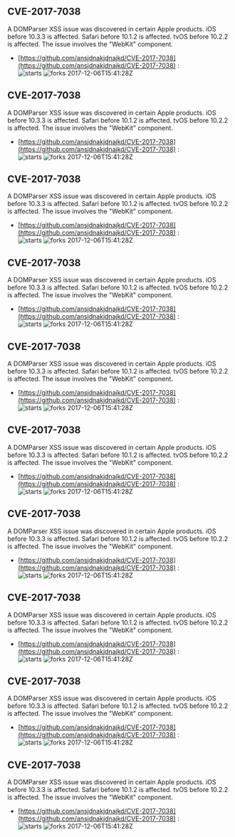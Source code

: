 ## CVE-2017-7038
 A DOMParser XSS issue was discovered in certain Apple products. iOS before 10.3.3 is affected. Safari before 10.1.2 is affected. tvOS before 10.2.2 is affected. The issue involves the "WebKit" component.

- [https://github.com/ansjdnakjdnajkd/CVE-2017-7038](https://github.com/ansjdnakjdnajkd/CVE-2017-7038) :  
![starts](https://img.shields.io/github/stars/ansjdnakjdnajkd/CVE-2017-7038.svg) 
![forks](https://img.shields.io/github/forks/ansjdnakjdnajkd/CVE-2017-7038.svg) 
2017-12-06T15:41:28Z

## CVE-2017-7038
 A DOMParser XSS issue was discovered in certain Apple products. iOS before 10.3.3 is affected. Safari before 10.1.2 is affected. tvOS before 10.2.2 is affected. The issue involves the "WebKit" component.

- [https://github.com/ansjdnakjdnajkd/CVE-2017-7038](https://github.com/ansjdnakjdnajkd/CVE-2017-7038) :  
![starts](https://img.shields.io/github/stars/ansjdnakjdnajkd/CVE-2017-7038.svg) 
![forks](https://img.shields.io/github/forks/ansjdnakjdnajkd/CVE-2017-7038.svg) 
2017-12-06T15:41:28Z

## CVE-2017-7038
 A DOMParser XSS issue was discovered in certain Apple products. iOS before 10.3.3 is affected. Safari before 10.1.2 is affected. tvOS before 10.2.2 is affected. The issue involves the "WebKit" component.

- [https://github.com/ansjdnakjdnajkd/CVE-2017-7038](https://github.com/ansjdnakjdnajkd/CVE-2017-7038) :  
![starts](https://img.shields.io/github/stars/ansjdnakjdnajkd/CVE-2017-7038.svg) 
![forks](https://img.shields.io/github/forks/ansjdnakjdnajkd/CVE-2017-7038.svg) 
2017-12-06T15:41:28Z

## CVE-2017-7038
 A DOMParser XSS issue was discovered in certain Apple products. iOS before 10.3.3 is affected. Safari before 10.1.2 is affected. tvOS before 10.2.2 is affected. The issue involves the "WebKit" component.

- [https://github.com/ansjdnakjdnajkd/CVE-2017-7038](https://github.com/ansjdnakjdnajkd/CVE-2017-7038) :  
![starts](https://img.shields.io/github/stars/ansjdnakjdnajkd/CVE-2017-7038.svg) 
![forks](https://img.shields.io/github/forks/ansjdnakjdnajkd/CVE-2017-7038.svg) 
2017-12-06T15:41:28Z

## CVE-2017-7038
 A DOMParser XSS issue was discovered in certain Apple products. iOS before 10.3.3 is affected. Safari before 10.1.2 is affected. tvOS before 10.2.2 is affected. The issue involves the "WebKit" component.

- [https://github.com/ansjdnakjdnajkd/CVE-2017-7038](https://github.com/ansjdnakjdnajkd/CVE-2017-7038) :  
![starts](https://img.shields.io/github/stars/ansjdnakjdnajkd/CVE-2017-7038.svg) 
![forks](https://img.shields.io/github/forks/ansjdnakjdnajkd/CVE-2017-7038.svg) 
2017-12-06T15:41:28Z

## CVE-2017-7038
 A DOMParser XSS issue was discovered in certain Apple products. iOS before 10.3.3 is affected. Safari before 10.1.2 is affected. tvOS before 10.2.2 is affected. The issue involves the "WebKit" component.

- [https://github.com/ansjdnakjdnajkd/CVE-2017-7038](https://github.com/ansjdnakjdnajkd/CVE-2017-7038) :  
![starts](https://img.shields.io/github/stars/ansjdnakjdnajkd/CVE-2017-7038.svg) 
![forks](https://img.shields.io/github/forks/ansjdnakjdnajkd/CVE-2017-7038.svg) 
2017-12-06T15:41:28Z

## CVE-2017-7038
 A DOMParser XSS issue was discovered in certain Apple products. iOS before 10.3.3 is affected. Safari before 10.1.2 is affected. tvOS before 10.2.2 is affected. The issue involves the "WebKit" component.

- [https://github.com/ansjdnakjdnajkd/CVE-2017-7038](https://github.com/ansjdnakjdnajkd/CVE-2017-7038) :  
![starts](https://img.shields.io/github/stars/ansjdnakjdnajkd/CVE-2017-7038.svg) 
![forks](https://img.shields.io/github/forks/ansjdnakjdnajkd/CVE-2017-7038.svg) 
2017-12-06T15:41:28Z

## CVE-2017-7038
 A DOMParser XSS issue was discovered in certain Apple products. iOS before 10.3.3 is affected. Safari before 10.1.2 is affected. tvOS before 10.2.2 is affected. The issue involves the "WebKit" component.

- [https://github.com/ansjdnakjdnajkd/CVE-2017-7038](https://github.com/ansjdnakjdnajkd/CVE-2017-7038) :  
![starts](https://img.shields.io/github/stars/ansjdnakjdnajkd/CVE-2017-7038.svg) 
![forks](https://img.shields.io/github/forks/ansjdnakjdnajkd/CVE-2017-7038.svg) 
2017-12-06T15:41:28Z

## CVE-2017-7038
 A DOMParser XSS issue was discovered in certain Apple products. iOS before 10.3.3 is affected. Safari before 10.1.2 is affected. tvOS before 10.2.2 is affected. The issue involves the "WebKit" component.

- [https://github.com/ansjdnakjdnajkd/CVE-2017-7038](https://github.com/ansjdnakjdnajkd/CVE-2017-7038) :  
![starts](https://img.shields.io/github/stars/ansjdnakjdnajkd/CVE-2017-7038.svg) 
![forks](https://img.shields.io/github/forks/ansjdnakjdnajkd/CVE-2017-7038.svg) 
2017-12-06T15:41:28Z

## CVE-2017-7038
 A DOMParser XSS issue was discovered in certain Apple products. iOS before 10.3.3 is affected. Safari before 10.1.2 is affected. tvOS before 10.2.2 is affected. The issue involves the "WebKit" component.

- [https://github.com/ansjdnakjdnajkd/CVE-2017-7038](https://github.com/ansjdnakjdnajkd/CVE-2017-7038) :  
![starts](https://img.shields.io/github/stars/ansjdnakjdnajkd/CVE-2017-7038.svg) 
![forks](https://img.shields.io/github/forks/ansjdnakjdnajkd/CVE-2017-7038.svg) 
2017-12-06T15:41:28Z

